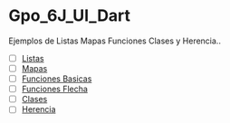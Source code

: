 # Gpo_6J_UI_Dart
Ejemplos de Listas Mapas Funciones Clases y Herencia..
- [ ] [Listas](https://dartpad.dartlang.org/fdf75ec017f5f9ee174c0990cb7389d2)
- [ ] [Mapas](https://dartpad.dev/de6d41d04318f8978c5c4f3c3978e582)
- [ ] [Funciones Basicas](https://dartpad.dev/768631f299b0214c36d6f9afc436b001)
- [ ] [Funciones Flecha](https://dartpad.dartlang.org/316106ed72217df9530eb1ce54f87dcd)
- [ ] [Clases](https://dartpad.dartlang.org/522ac99c2e9ede16ec709d8b4e029105)
- [ ] [Herencia](https://dartpad.dartlang.org/3aebc26e04ca111257780e962a97acba)
